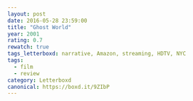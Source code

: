 ```yaml
---
layout: post 
date: 2016-05-28 23:59:00
title: "Ghost World"
year: 2001
rating: 0.7
rewatch: true
tags_letterboxd: narrative, Amazon, streaming, HDTV, NYC
tags:
  - film
  - review
category: Letterboxd
canonical: https://boxd.it/9ZIbP
---
```

